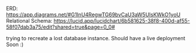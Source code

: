 ERD: https://app.diagrams.net/#G1InU4RegwTG69bvCaU3aW5UIsKWkO1yoU  
Relational Schema: https://lucid.app/lucidchart/6b581625-38f8-400d-af55-58f07dab3a75/edit?shared=true&page=0_0#

trying to recreate a lost database instance. Should have a live deployment Soon :)
